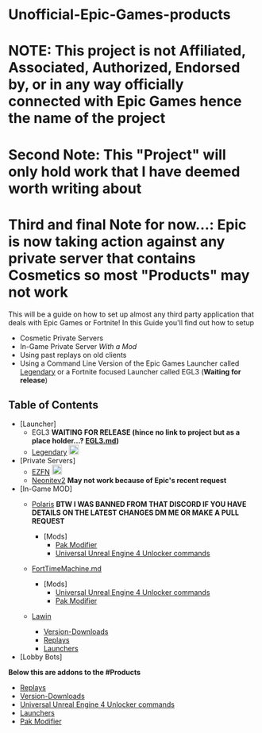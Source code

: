 # Unofficial-Epic-Games-products

# NOTE: This project is not Affiliated, Associated, Authorized, Endorsed by, or in any way officially connected with Epic Games hence the name of the project

# Second Note: This "Project" will only hold work that I have deemed worth writing about

# Third and final Note for now...: **Epic is now taking action against any private server that contains Cosmetics so most "Products" may not work** 
This will be a guide on how to set up almost any third party application that deals with Epic Games or Fortnite!
In this Guide you'll find out how to setup 
* Cosmetic Private Servers
* In-Game Private Server *With a Mod*
* Using past replays on old clients
* Using a Command Line Version of the Epic Games Launcher called [Legendary](https://github.com/Jawschamp/Unofficial-Epic-Games-products/blob/master/Legendary/README.md) or a Fortnite focused Launcher called EGL3 (**Waiting for release**)

## Table of Contents
- [Launcher]
  - EGL3 **WAITING FOR RELEASE (hince no link to project but as a place holder...? [EGL3.md](https://github.com/Jawschamp/Unofficial-Epic-Games-products/blob/master/EGL3/README.md))**
  - [Legendary](https://github.com/Jawschamp/Non-Official-Epic-Games-products/blob/master/Legendary/README.md) <img src="https://repository-images.githubusercontent.com/249938026/80b18f80-96c7-11ea-9183-0a8c96e7cada" alt="Legendary" height="20" />
- [Private Servers]
  - [EZFN](https://github.com/Jawschamp/FortnitePrivateServersGuide/blob/master/EZFN/README.md) <img src="https://avatars.githubusercontent.com/u/56506141?s=460&u=47bf97406a5c41e2ea190fd0892d6be99c8ef3de&v=4" alt="EZFN.DEV" height="20">
  - [Neonitev2](https://github.com/Jawschamp/FortnitePrivateServersGuide/blob/master/NeoNite/README.md) **May not work because of Epic's recent request**
- [In-Game MOD]
  - [Polaris](https://github.com/Jawschamp/FortnitePrivateServersGuide/blob/master/Polaris/README.md) **BTW I WAS BANNED FROM THAT DISCORD IF YOU HAVE DETAILS ON THE LATEST CHANGES DM ME OR MAKE A PULL REQUEST**
    - [Mods]
      - [Pak Modifier](https://github.com/Jawschamp/FortnitePrivateServersGuide/tree/master/Paks)
      - [Universal Unreal Engine 4 Unlocker commands](https://github.com/Jawschamp/FortnitePrivateServersGuide/blob/master/UUUClient/Console-Unlocker.txt)

  - [FortTimeMachine.md](https://github.com/Jawschamp/FortnitePrivateServersGuide/blob/master/Lawin/FortTimeMachine/LawinFortTimeMachine.md)
    - [Mods]
      - [Universal Unreal Engine 4 Unlocker commands](https://github.com/Jawschamp/FortnitePrivateServersGuide/blob/master/UUUClient/Console-Unlocker.txt)
      - [Pak Modifier](https://github.com/Jawschamp/FortnitePrivateServersGuide/tree/master/Paks)
  - [Lawin](https://github.com/Jawschamp/FortnitePrivateServersGuide/tree/master/Lawin)
    - [Version-Downloads](https://github.com/Jawschamp/FortnitePrivateServersGuide/blob/master/Lawin/Version-Downloads.md)
    - [Replays](https://github.com/Jawschamp/FortnitePrivateServersGuide/blob/master/Lawin/FortTimeMachine/Replay/README.md)
    - [Launchers](https://github.com/Jawschamp/FortnitePrivateServersGuide/blob/master/Lawin/Launchers.md)
- [Lobby Bots]

**Below this are addons to the #Products**
- [Replays](https://github.com/Jawschamp/FortnitePrivateServersGuide/blob/master/Lawin/FortTimeMachine/Replay/README.md)
- [Version-Downloads](https://github.com/Jawschamp/FortnitePrivateServersGuide/blob/master/Lawin/Version-Downloads.md)
- [Universal Unreal Engine 4 Unlocker commands](https://github.com/Jawschamp/FortnitePrivateServersGuide/blob/master/UUUClient/Console-Unlocker.txt)
- [Launchers](https://github.com/Jawschamp/FortnitePrivateServersGuide/blob/master/Lawin/Launchers.md)
- [Pak Modifier](https://github.com/Jawschamp/FortnitePrivateServersGuide/tree/master/Paks)

